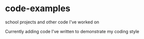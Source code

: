 # code-examples
school projects and other code I've worked on

Currently adding code I've written to demonstrate my coding style
